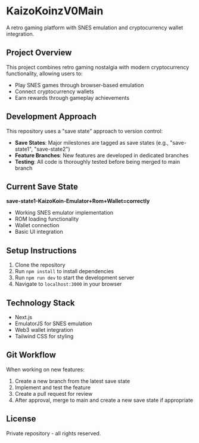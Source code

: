 # KaizoKoinzV0Main

A retro gaming platform with SNES emulation and cryptocurrency wallet integration.

## Project Overview

This project combines retro gaming nostalgia with modern cryptocurrency functionality, allowing users to:
- Play SNES games through browser-based emulation
- Connect cryptocurrency wallets
- Earn rewards through gameplay achievements

## Development Approach

This repository uses a "save state" approach to version control:

- **Save States**: Major milestones are tagged as save states (e.g., "save-state1", "save-state2")
- **Feature Branches**: New features are developed in dedicated branches
- **Testing**: All code is thoroughly tested before being merged to main branch

## Current Save State

**save-state1-KaizoKoin-Emulator+Rom+Wallet=correctly**
- Working SNES emulator implementation
- ROM loading functionality
- Wallet connection
- Basic UI integration

## Setup Instructions

1. Clone the repository
2. Run `npm install` to install dependencies
3. Run `npm run dev` to start the development server
4. Navigate to `localhost:3000` in your browser

## Technology Stack

- Next.js
- EmulatorJS for SNES emulation
- Web3 wallet integration
- Tailwind CSS for styling

## Git Workflow

When working on new features:
1. Create a new branch from the latest save state
2. Implement and test the feature
3. Create a pull request for review
4. After approval, merge to main and create a new save state if appropriate

## License

Private repository - all rights reserved.

